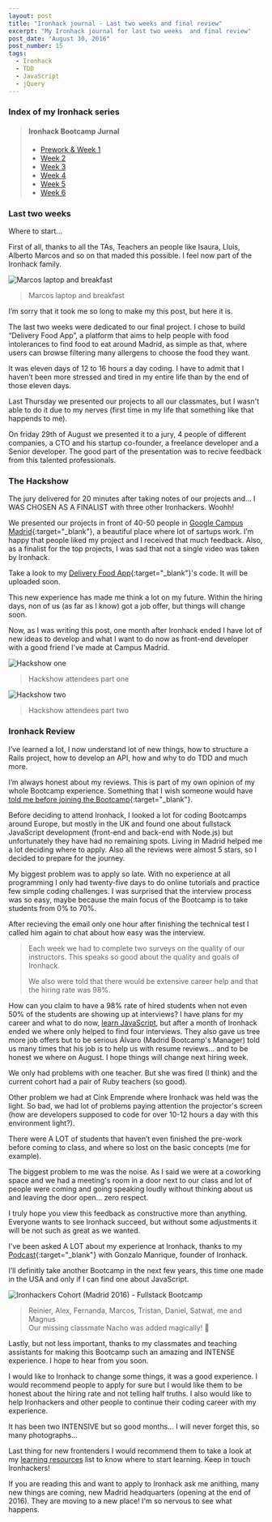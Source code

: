 ```yaml
---
layout: post
title: "Ironhack journal - Last two weeks and final review"
excerpt: "My Ironhack journal for last two weeks  and final review"
post_date: "August 30, 2016"
post_number: 15
tags:
  - Ironhack
  - TDD
  - JavaScript
  - jQuery
---
```


### Index of my Ironhack series

<blockquote class="">
    <h4>Ironhack Bootcamp Jurnal</h4>
    <ul>
        <li><a href="/2016/06/10/ironhack-week-1/">Prework & Week 1</a></li>
        <li><a href="/2016/06/20/ironhack-week-2/">Week 2</a></li>
        <li><a href="/2016/06/27/ironhack-week-3/">Week 3</a></li>
        <li><a href="/2016/07/06/ironhack-week-4/">Week 4</a></li>
        <li><a href="/2016/07/13/ironhack-week-5/">Week 5</a></li>
        <li><a href="/2016/07/18/ironhack-week-6/">Week 6</a></li>
    </ul>
</blockquote>

### Last two weeks

Where to start...

First of all, thanks to all the TAs, Teachers an people like Isaura, Lluis, Alberto Marcos and so on that maded this possible. I feel now part of the Ironhack family.

<img src="/images/post-irnohack-conclusions-1.jpg" alt="Marcos laptop and breakfast">

<blockquote class="">
    <span>Marcos laptop and breakfast</span>
</blockquote>

I’m sorry that it took me so long to make my this post, but here it is.

The last two weeks were dedicated to our final project. I chose to build “Delivery Food App”, a platform that aims to help people with food intolerances to find food to eat around Madrid, as simple as that, where users can browse filtering many allergens to choose the food they want.

It was eleven days of 12 to 16 hours a day coding. I have to admit that I haven’t been more stressed and tired in my entire life than by the end of those eleven days.

Last Thursday we presented our projects to all our classmates, but I wasn't able to do it due to my nerves (first time in my life that something like that happends to me).

On friday 29th of August we presented it to a jury, 4 people of different companies, a CTO and his startup co-founder, a freelance developer and a Senior developer. The good part of the presentation was to recive feedback from this talented professionals.

### The Hackshow

The jury delivered for 20 minutes after taking notes of our projects and... I WAS CHOSEN AS A FINALIST with three other Ironhackers. Woohh!

We presented our projects in front of 40-50 people in [Google Campus Madrid](https://www.campus.co/madrid/es){:target="_blank"}, a beautiful place where lot of sartups work. I’m happy that people liked my project and I received that much feedback. Also, as a finalist for the top projects, I was sad that not a single video was taken by Ironhack.

Take a look to my [Delivery Food App](https://github.com/IgnaciodeNuevo/app15x15){:target="_blank"}'s code. It will be uploaded soon.

This new experience has made me think a lot on my future. Within the hiring days, non of us (as far as I know) got a job offer, but things will change soon.

Now, as I was writing this post, one month after Ironhack ended I have lot of new ideas to develop and what I want to do now as front-end developer with a good friend I've made at Campus Madrid.

<img src="/images/post-irnohack-conclusions-2.JPG" alt="Hackshow one">

<blockquote class="">
    <span>Hackshow attendees part one</span>
</blockquote>

<img src="/images/post-irnohack-conclusions-3.JPG" alt="Hackshow two">

<blockquote class="">
    <span>Hackshow attendees part two</span>
</blockquote>

### Ironhack Review

I’ve learned a lot, I now understand lot of new things, how to structure a Rails project, how to develop an API, how and why to do TDD and much more.

I’m always honest about my reviews. This is part of my own opinion of my whole Bootcamp experience. Something that I wish someone would have [told me before joining the Bootcamp](https://medium.com/women-who-code-community/how-to-get-the-most-out-of-a-coding-bootcamp-77f5cadc7867#.sx35l1xrz){:target="_blank"}.

Before deciding to attend Ironhack, I looked a lot for coding Bootcamps around Europe, but mostly in the UK and found one about fullstack JavaScript development (front-end and back-end with Node.js) but unfortunately they have had no remaining spots. Living in Madrid helped me a lot deciding where to apply. Also all the reviews were almost 5 stars, so I decided to prepare for the journey.

My biggest problem was to apply so late. With no experience at all programming I only had twenty-five days to do online tutorials and practice few simple coding challenges. I was surprised that the interview process was so easy, maybe because the main focus of the Bootcamp is to take students from 0% to 70%.

After recieving the email only one hour after finishing the technical test I called him again to chat about how easy was the interview.

<blockquote class="">
    <p>Each week we had to complete two surveys on the quality of our instructors. This speaks so good about the quality and goals of Ironhack.</p>
    <p>We also were told that there would be extensive career help and that the hiring rate was 98%.</p>
</blockquote>

How can you claim to have a 98% rate of hired students when not even 50% of the students are showing up at interviews? I have plans for my career and what to do now, [learn JavaScript](/2016/02/18/my-next-step-learning-and-new-years-resolutions/), but after a month of Ironhack ended we where only helped to find four interviews. They also gave us tree more job offers but to be serious Álvaro (Madrid Bootcamp's Manager) told us many times that his job is to help us with resume reviews... and to be honest we where on August. I hope things will change next hiring week.

We only had problems with one teacher. But she was fired (I think) and the current cohort had a pair of Ruby teachers (so good).

Other problem we had at Cink Emprende where Ironhack was held was the light. So bad, we had lot of problems paying attention the projector's screen (how are developers supposed to code for over 10-12 hours a day with this environment light?).

There were A LOT of students that haven’t even finished the pre-work before coming to class, and where so lost on the basic concepts (me for example).

The biggest problem to me was the noise. As I said we were at a coworking space and we had a meeting's room in a door next to our class and lot of people were coming and going speaking loudly without thinking about us and leaving the door open... zero respect.

I truly hope you view this feedback as constructive more than anything. Everyone wants to see Ironhack succeed, but without some adjustments it will be not such as great as we wanted.

I've been asked A LOT about my experience at Ironhack, thanks to my [Podcast](http://wecodesignpodcast.com/2016/05/24/episodio-2/){:target="_blank"} with Gonzalo Manrique, founder of Ironhack.

I’ll definitly take another Bootcamp in the next few years, this time one made in the USA and only if I can find one about JavaScript.

<img src="/images/post-irnohack-conclusions-4.jpg" alt="Ironhackers Cohort (Madrid 2016) - Fullstack Bootcamp">

<blockquote class="">
    <span>Reinier, Alex, Fernanda, Marcos, Tristan, Daniel, Satwat, me and Magnus</span><br>
    <span>Our missing classmate Nacho was added magically! 🙂</span>
</blockquote>

Lastly, but not less important, thanks to my classmates and teaching assistants for making this Bootcamp such an amazing and INTENSE experience. I hope to hear from you soon.

I would like to Ironhack to change some things, it was a good experience. I would recommend people to apply for sure but I would like them to be honest about the hiring rate and not telling half truths. I also would like to help Ironhackers and other people to continue their coding career with my experience.

It has been two INTENSIVE but so good months... I will never forget this, so many photographs...

Last thing for new frontenders I would recommend them to take a look at my [learning resources](/resources) list to know where to start learning. Keep in touch Ironhackers!

If you are reading this and want to apply to Ironhack ask me anithing, many new things are coming, new Madrid headquarters (opening at the end of 2016). They are moving to a new place! I'm so nervous to see what happens.
